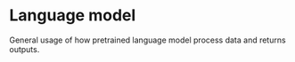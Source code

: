 # Language model 
General usage of how pretrained language model process data and returns outputs.  
